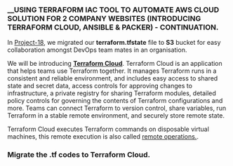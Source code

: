 ### __USING TERRAFORM IAC TOOL TO AUTOMATE AWS CLOUD SOLUTION FOR 2 COMPANY WEBSITES (INTRODUCING TERRAFORM CLOUD, ANSIBLE & PACKER) - CONTINUATION.

In [Project-18](https://github.com/dybran/Project-18/blob/main/Project-18.md), we migrated our __terraform.tfstate__ file to __S3__ bucket for easy collaboration amongst DevOps team mates in an organisation.

We will be introducing [__Terraform Cloud__](https://developer.hashicorp.com/terraform/cloud-docs). Terraform Cloud is an application that helps teams use Terraform together. It manages Terraform runs in a consistent and reliable environment, and includes easy access to shared state and secret data, access controls for approving changes to infrastructure, a private registry for sharing Terraform modules, detailed policy controls for governing the contents of Terraform configurations and more.
Teams can  connect Terraform to version control, share variables, run Terraform in a stable remote environment, and securely store remote state.

Terraform Cloud executes Terraform commands on disposable virtual machines, this remote execution is also called [remote operations.](https://developer.hashicorp.com/terraform/cloud-docs/run/remote-operations).

### __Migrate the .tf codes to Terraform Cloud__.

